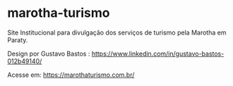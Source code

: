 # marotha-turismo
Site Institucional para divulgação dos serviços de turismo pela Marotha em Paraty.

Design por Gustavo Bastos : https://www.linkedin.com/in/gustavo-bastos-012b49140/

Acesse em: https://marothaturismo.com.br/
